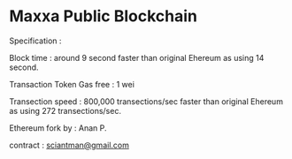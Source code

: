 # Maxxa Public Blockchain

Specification :

Block time : around 9 second faster than original Ehereum as using 14 second.

Transaction Token Gas free : 1 wei

Transection speed : 800,000 transections/sec faster than original Ehereum as using 272 transections/sec.

Ethereum fork by : Anan P.

contract : sciantman@gmail.com
